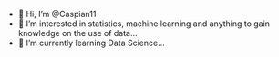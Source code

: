 - 👋 Hi, I’m @Caspian11
- 👀 I’m interested in statistics, machine learning and anything to gain knowledge on the use of data...
- 🌱 I’m currently learning Data Science...

<!---
Caspian11/Caspian11 is a ✨ special ✨ repository because its `README.md` (this file) appears on your GitHub profile.
You can click the Preview link to take a look at your changes.
--->
